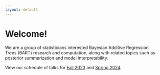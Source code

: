 ```yaml
---
layout: default
---
```


# Welcome!

We are a group of statisticians interested Bayesian Additive Regression Trees (BART) research and computation, 
along with related topics such as posterior summarization and model interpretability. 

View our schedule of talks for [Fall 2023](./fall-2023.html) and [Spring 2024](./spring-2024.html).
